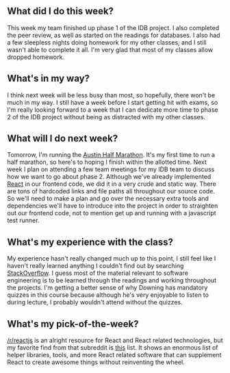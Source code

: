 ## What did I do this week?
This week my team finished up phase 1 of the IDB project. I also completed the peer review, as well as started on the readings for databases. I also had a few sleepless nights doing homework for my other classes, and I still wasn't able to complete it all. I'm very glad that most of my classes allow dropped homework.

## What's in my way?
I think next week will be less busy than most, so hopefully, there won't be much in my way. I still have a week before I start getting hit with exams, so I'm really looking forward to a week that I can dedicate more time to phase 2 of the IDB project without being as distracted with my other classes.

## What will I do next week?
Tomorrow, I'm running the [Austin Half Marathon](https://youraustinmarathon.com/). It's my first time to run a half marathon, so here's to hoping I finish within the allotted time. Next week I plan on attending a few team meetings for my IDB team to discuss how we want to go about phase 2. Although we've already implemented [React](https://reactjs.org/) in our frontend code, we did it in a very crude and static way. There are tons of hardcoded links and file paths all throughout our source code. So we'll need to make a plan and go over the necessary extra tools and dependencies we'll have to introduce into the project in order to straighten out our frontend code, not to mention get up and running with a javascript test runner.

## What's my experience with the class?
My experience hasn't really changed much up to this point, I still feel like I haven't really learned anything I couldn't find out by searching [StackOverflow](https://stackoverflow.com/). I guess most of the material relevant to software engineering is to be learned through the readings and working throughout the projects. I'm getting a better sense of why Downing has mandatory quizzes in this course because although he's very enjoyable to listen to during lecture, I probably wouldn't attend without the quizzes.

## What's my pick-of-the-week?
[/r/reactjs](https://www.reddit.com/r/reactjs/) is an alright resource for React and React related technologies, but my favorite find from that subreddit is [this](https://github.com/enaqx/awesome-react) list. It shows an enormous list of helper libraries, tools, and more React related software that can supplement React to create awesome things without reinventing the wheel.